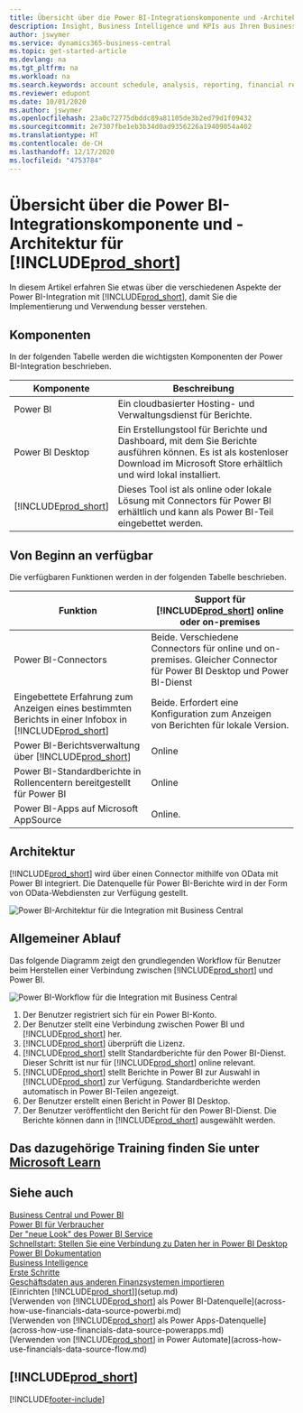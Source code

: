 ```yaml
---
title: Übersicht über die Power BI-Integrationskomponente und -Architektur für Business Central | Microsoft Docs
description: Insight, Business Intelligence und KPIs aus Ihren Business Central Daten einfach beziehen mit der Business Central Anwendung für Power BI.
author: jswymer
ms.service: dynamics365-business-central
ms.topic: get-started-article
ms.devlang: na
ms.tgt_pltfrm: na
ms.workload: na
ms.search.keywords: account schedule, analysis, reporting, financial report, business intelligence, KPI
ms.reviewer: edupont
ms.date: 10/01/2020
ms.author: jswymer
ms.openlocfilehash: 23a0c72775dbddc89a81105de3b2ed79d1f09432
ms.sourcegitcommit: 2e7307fbe1eb3b34d0ad9356226a19409054a402
ms.translationtype: HT
ms.contentlocale: de-CH
ms.lasthandoff: 12/17/2020
ms.locfileid: "4753784"
---
```

# <a name="power-bi-integration-component-and-architecture-overview-for-prod_short"></a>Übersicht über die Power BI-Integrationskomponente und -Architektur für [!INCLUDE[prod_short](includes/prod_short.md)]

In diesem Artikel erfahren Sie etwas über die verschiedenen Aspekte der Power BI-Integration mit [!INCLUDE[prod_short](includes/prod_short.md)], damit Sie die Implementierung und Verwendung besser verstehen.

## <a name="components"></a>Komponenten

In der folgenden Tabelle werden die wichtigsten Komponenten der Power BI-Integration beschrieben.

|Komponente|Beschreibung|
|---------|-----------|
|Power BI|Ein cloudbasierter Hosting- und Verwaltungsdienst für Berichte.|
|Power BI Desktop|Ein Erstellungstool für Berichte und Dashboard, mit dem Sie Berichte ausführen können. Es ist als kostenloser Download im Microsoft Store erhältlich und wird lokal installiert.|
|[!INCLUDE[prod_short](includes/prod_short.md)]|Dieses Tool ist als online oder lokale Lösung mit Connectors für Power BI erhältlich und kann als Power BI-Teil eingebettet werden.|

## <a name="whats-available-from-the-start"></a>Von Beginn an verfügbar

Die verfügbaren Funktionen werden in der folgenden Tabelle beschrieben.

|Funktion|Support für [!INCLUDE[prod_short](includes/prod_short.md)] online oder on-premises|
|-------|---------------------|
|Power BI-Connectors|Beide. Verschiedene Connectors für online und on-premises. Gleicher Connector für Power BI Desktop und Power BI-Dienst |
|Eingebettete Erfahrung zum Anzeigen eines bestimmten Berichts in einer Infobox in [!INCLUDE[prod_short](includes/prod_short.md)]|Beide. Erfordert eine Konfiguration zum Anzeigen von Berichten für lokale Version.|
|Power BI-Berichtsverwaltung über [!INCLUDE[prod_short](includes/prod_short.md)]|Online|
|Power BI-Standardberichte in Rollencentern bereitgestellt für Power BI|Online|
|Power BI-Apps auf Microsoft AppSource|Online.|

## <a name="architecture"></a>Architektur

[!INCLUDE[prod_short](includes/prod_short.md)] wird über einen Connector mithilfe von OData mit Power BI integriert. Die Datenquelle für Power BI-Berichte wird in der Form von OData-Webdiensten zur Verfügung gestellt.

![Power BI-Architektur für die Integration mit Business Central](./media/power-bi-architecture.png)

## <a name="general-flow"></a>Allgemeiner Ablauf

Das folgende Diagramm zeigt den grundlegenden Workflow für Benutzer beim Herstellen einer Verbindung zwischen [!INCLUDE[prod_short](includes/prod_short.md)] und Power BI.

![Power BI-Workflow für die Integration mit Business Central](./media/power-bi-flow.png)

1. Der Benutzer registriert sich für ein Power BI-Konto.
2. Der Benutzer stellt eine Verbindung zwischen Power BI und [!INCLUDE[prod_short](includes/prod_short.md)] her.
3. [!INCLUDE[prod_short](includes/prod_short.md)] überprüft die Lizenz.
4. [!INCLUDE[prod_short](includes/prod_short.md)] stellt Standardberichte für den Power BI-Dienst. Dieser Schritt ist nur für [!INCLUDE[prod_short](includes/prod_short.md)] online relevant.
5. [!INCLUDE[prod_short](includes/prod_short.md)] stellt Berichte in Power BI zur Auswahl in [!INCLUDE[prod_short](includes/prod_short.md)] zur Verfügung. Standardberichte werden automatisch in Power BI-Teilen angezeigt.
6. Der Benutzer erstellt einen Bericht in Power BI Desktop.
7. Der Benutzer veröffentlicht den Bericht für den Power BI-Dienst. Die Berichte können dann in [!INCLUDE[prod_short](includes/prod_short.md)] ausgewählt werden.

## <a name="see-related-training-at-microsoft-learn"></a>Das dazugehörige Training finden Sie unter [Microsoft Learn](/learn/modules/configure-powerbi-excel-dynamics-365-business-central/index)

## <a name="see-also"></a>Siehe auch

[Business Central und Power BI](admin-powerbi.md)  
[Power BI für Verbraucher](/power-bi/consumer/end-user-consumer)  
[Der "neue Look" des Power BI Service](/power-bi/service-new-look)  
[Schnellstart: Stellen Sie eine Verbindung zu Daten her in Power BI Desktop](/power-bi/desktop-quickstart-connect-to-data)  
[Power BI Dokumentation](/power-bi/)  
[Business Intelligence](bi.md)  
[Erste Schritte](product-get-started.md)  
[Geschäftsdaten aus anderen Finanzsystemen importieren](across-import-data-configuration-packages.md)  
[Einrichten [!INCLUDE[prod_short](includes/prod_short.md)]](setup.md)  
[Verwenden von [!INCLUDE[prod_short](includes/prod_short.md)] als Power BI-Datenquelle](across-how-use-financials-data-source-powerbi.md)  
[Verwenden von [!INCLUDE[prod_short](includes/prod_short.md)] als Power Apps-Datenquelle](across-how-use-financials-data-source-powerapps.md)  
[Verwenden von [!INCLUDE[prod_short](includes/prod_short.md)] in Power Automate](across-how-use-financials-data-source-flow.md)  

## [!INCLUDE[prod_short](includes/free_trial_md.md)]  


[!INCLUDE[footer-include](includes/footer-banner.md)]